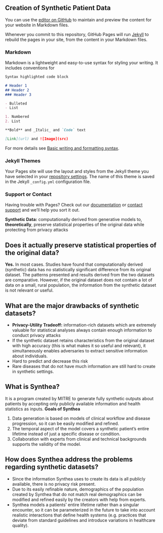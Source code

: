 ## Creation of Synthetic Patient Data 

You can use the [editor on GitHub](https://github.com/aebrower/synthetic_patient_data/edit/gh-pages/index.md) to maintain and preview the content for your website in Markdown files.

Whenever you commit to this repository, GitHub Pages will run [Jekyll](https://jekyllrb.com/) to rebuild the pages in your site, from the content in your Markdown files.

### Markdown

Markdown is a lightweight and easy-to-use syntax for styling your writing. It includes conventions for

```markdown
Syntax highlighted code block

# Header 1
## Header 2
### Header 3

- Bulleted
- List

1. Numbered
2. List

**Bold** and _Italic_ and `Code` text

[Link](url) and ![Image](src)
```

For more details see [Basic writing and formatting syntax](https://docs.github.com/en/github/writing-on-github/getting-started-with-writing-and-formatting-on-github/basic-writing-and-formatting-syntax).

### Jekyll Themes

Your Pages site will use the layout and styles from the Jekyll theme you have selected in your [repository settings](https://github.com/aebrower/synthetic_patient_data/settings/pages). The name of this theme is saved in the Jekyll `_config.yml` configuration file.

### Support or Contact

Having trouble with Pages? Check out our [documentation](https://docs.github.com/categories/github-pages-basics/) or [contact support](https://support.github.com/contact) and we’ll help you sort it out.

**Synthetic Data:** computationally derived from generative models to, **theoretically**, preserve statistical properties of the original data while protecting from privacy attacks

## Does it actually preserve statistical properties of the original data?
**Yes.** In most cases.
Studies have found that computationally derived (synthetic) data has no statistically significant difference from its original dataset.
The patterns presented and results derived from the two datasets are comparative.
However, if the original dataset does not contain a lot of data on a small, rural population, the information from the synthetic dataset is not relevant or useful.

## What are the major drawbacks of synthetic datasets?
- **Privacy-Utility Tradeoff:** information-rich datasets which are extremely valuable for statistical analyses always contain enough information to conduct privacy attacks
- If the synthetic dataset retains characteristics from the original dataset with high accuracy (this is what makes it so useful and relevant), it simultaneously enables adversaries to extract sensitive information about individuals.
- Hard to predict and decrease this risk
- Rare diseases that do not have much information are still hard to create in synthetic settings.

## What is Synthea?
It is a program created by MITRE to generate fully synthetic outputs about patients by accepting only publicly available information and health statistics as inputs.
**Goals of Synthea**
1. Data generation is based on models of clinical workflow and disease progression, so it can be easily modified and refined.
2. The temporal aspect of the model covers a synthetic patient’s entire lifetime instead of just a specific disease or condition.
3. Collaboration with experts from clinical and technical backgrounds supports the validity of the model.

## How does Synthea address the problems regarding synthetic datasets?
- Since the information Synthea uses to create its data is all publicly available, there is no privacy risk present.
- Due to its easily refinable nature, demographics of the population created by Synthea that do not match real demographics can be modified and refined easily by the creators with help from experts.
- Synthea models a patients’ entire lifetime rather than a singular encounter, so it can be parameterized in the future to take into account realistic interactions that define health systems (e.g. practices that deviate from standard guidelines and introduce variations in healthcare quality).

